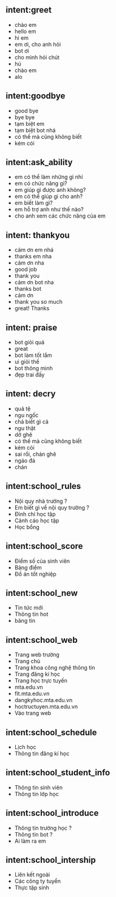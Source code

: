 ## intent:greet
- chào em
- hello em
- hi em
- em ơi, cho anh hỏi
- bot ơi
- cho mình hỏi chút
- hú
- chào em
- alo

## intent:goodbye
- good bye
- bye bye
- tạm biệt em
- tạm biệt bot nhá
- có thế mà cũng không biết
- kém cói

## intent:ask_ability
- em có thể làm những gì nhỉ
- em có chức năng gì?
- em giúp gì được anh không?
- em có thể giúp gì cho anh?
- em biết làm gì?
- em hỗ trợ anh như thế nào?
- cho anh xem các chức năng của em

## intent: thankyou
- cảm ơn em nhá
- thanks em nha
- cảm ơn nha
- good job
- thank you
- cảm ơn bot nha
- thanks bot
- cảm ơn
- thank you so much
- great! Thanks

## intent: praise
- bot giỏi quá
- great
- bot làm tốt lắm
- ui giỏi thế
- bot thông minh
- đẹp trai đấy

## intent: decry
- quá tệ
- ngu ngốc
- chả biết gì cả
- ngu thật
- dở ghê
- có thế mà cũng không biết
- kém cỏi
- sai rồi, chán ghê
- ngáo đá
- chán

## intent:school_rules
- Nội quy nhà trường ?
- Em biết gì về nội quy trường ?
- Đình chỉ học tập 
- Cảnh cáo học tập
- Học bổng

## intent:school_score
- Điểm số của sinh viên
- Bảng điểm
- Đồ án tốt nghiệp

## intent:school_new
- Tin tức mới
- Thông tin hot
- bảng tin

## intent:school_web
- Trang web trường
- Trang chủ
- Trang khoa công nghệ thông tin
- Trang đăng kí học 
- Trang học trực tuyến
- mta.edu.vn
- fit.mta.edu.vn
- dangkyhoc.mta.edu.vn
- hoctructuyen.mta.edu.vn
- Vào trang web

## intent:school_schedule
- Lịch học
- Thông tin đăng kí học

## intent:school_student_info
- Thông tin sinh viên
- Thông tin lớp học

## intent:school_introduce
- Thông tin trường học ?
- Thông tin bot ?
- Ai làm ra em

## intent:school_intership
- Liên kết ngoài
- Các công ty tuyển
- Thực tập sinh